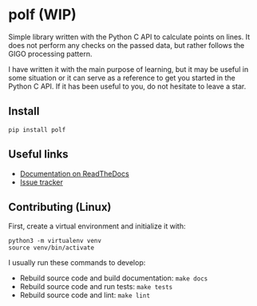 # polf (WIP)

Simple library written with the Python C API to calculate points on lines.
It does not perform any checks on the passed data, but rather follows the
GIGO processing pattern.

I have written it with the main purpose of learning, but it may be useful in
some situation or it can serve as a reference to get you started in the
Python C API. If it has been useful to you, do not hesitate to leave a star.

## Install

```
pip install polf
```

## Useful links

- [Documentation on ReadTheDocs][doc-link]
- [Issue tracker][issue-tracker-link]

## Contributing (Linux)

First, create a virtual environment and initialize it with:

```
python3 -m virtualenv venv
source venv/bin/activate
```

I usually run these commands to develop:

- Rebuild source code and build documentation: `make docs`
- Rebuild source code and run tests: `make tests`
- Rebuild source code and lint: `make lint`

[doc-link]: https://polf.readthedocs.io
[issue-tracker-link]: https://github.com/mondeja/cpolf/issues

